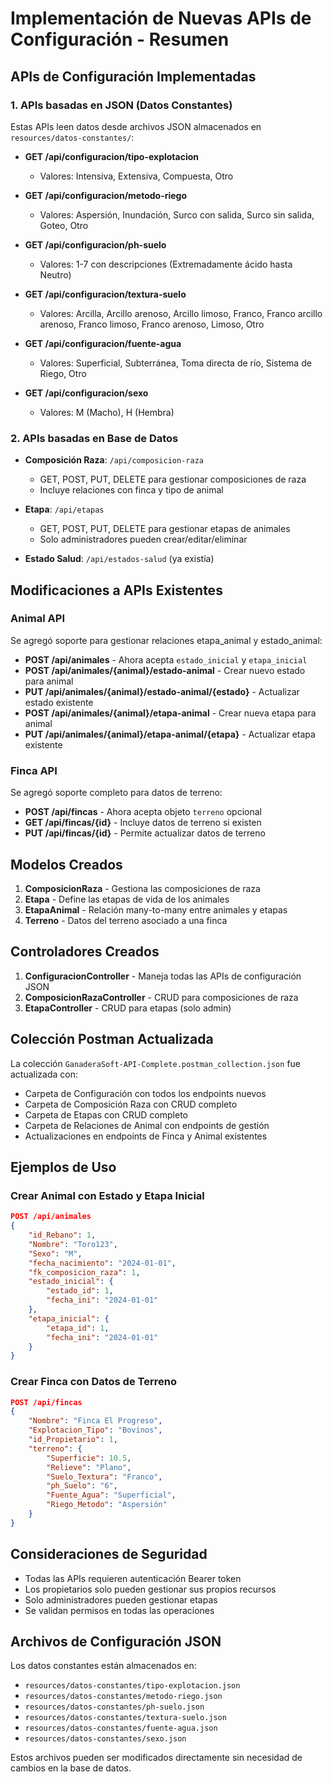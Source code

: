 # Implementación de Nuevas APIs de Configuración - Resumen

## APIs de Configuración Implementadas

### 1. APIs basadas en JSON (Datos Constantes)
Estas APIs leen datos desde archivos JSON almacenados en `resources/datos-constantes/`:

- **GET /api/configuracion/tipo-explotacion**
  - Valores: Intensiva, Extensiva, Compuesta, Otro
  
- **GET /api/configuracion/metodo-riego** 
  - Valores: Aspersión, Inundación, Surco con salida, Surco sin salida, Goteo, Otro
  
- **GET /api/configuracion/ph-suelo**
  - Valores: 1-7 con descripciones (Extremadamente ácido hasta Neutro)
  
- **GET /api/configuracion/textura-suelo**
  - Valores: Arcilla, Arcillo arenoso, Arcillo limoso, Franco, Franco arcillo arenoso, Franco limoso, Franco arenoso, Limoso, Otro
  
- **GET /api/configuracion/fuente-agua**
  - Valores: Superficial, Subterránea, Toma directa de río, Sistema de Riego, Otro
  
- **GET /api/configuracion/sexo**
  - Valores: M (Macho), H (Hembra)

### 2. APIs basadas en Base de Datos

- **Composición Raza**: `/api/composicion-raza`
  - GET, POST, PUT, DELETE para gestionar composiciones de raza
  - Incluye relaciones con finca y tipo de animal
  
- **Etapa**: `/api/etapas` 
  - GET, POST, PUT, DELETE para gestionar etapas de animales
  - Solo administradores pueden crear/editar/eliminar
  
- **Estado Salud**: `/api/estados-salud` (ya existía)

## Modificaciones a APIs Existentes

### Animal API
Se agregó soporte para gestionar relaciones etapa_animal y estado_animal:

- **POST /api/animales** - Ahora acepta `estado_inicial` y `etapa_inicial`
- **POST /api/animales/{animal}/estado-animal** - Crear nuevo estado para animal
- **PUT /api/animales/{animal}/estado-animal/{estado}** - Actualizar estado existente
- **POST /api/animales/{animal}/etapa-animal** - Crear nueva etapa para animal  
- **PUT /api/animales/{animal}/etapa-animal/{etapa}** - Actualizar etapa existente

### Finca API
Se agregó soporte completo para datos de terreno:

- **POST /api/fincas** - Ahora acepta objeto `terreno` opcional
- **GET /api/fincas/{id}** - Incluye datos de terreno si existen
- **PUT /api/fincas/{id}** - Permite actualizar datos de terreno

## Modelos Creados

1. **ComposicionRaza** - Gestiona las composiciones de raza
2. **Etapa** - Define las etapas de vida de los animales
3. **EtapaAnimal** - Relación many-to-many entre animales y etapas
4. **Terreno** - Datos del terreno asociado a una finca

## Controladores Creados

1. **ConfiguracionController** - Maneja todas las APIs de configuración JSON
2. **ComposicionRazaController** - CRUD para composiciones de raza
3. **EtapaController** - CRUD para etapas (solo admin)

## Colección Postman Actualizada

La colección `GanaderaSoft-API-Complete.postman_collection.json` fue actualizada con:

- Carpeta de Configuración con todos los endpoints nuevos
- Carpeta de Composición Raza con CRUD completo
- Carpeta de Etapas con CRUD completo
- Carpeta de Relaciones de Animal con endpoints de gestión
- Actualizaciones en endpoints de Finca y Animal existentes

## Ejemplos de Uso

### Crear Animal con Estado y Etapa Inicial
```json
POST /api/animales
{
    "id_Rebano": 1,
    "Nombre": "Toro123",
    "Sexo": "M",
    "fecha_nacimiento": "2024-01-01",
    "fk_composicion_raza": 1,
    "estado_inicial": {
        "estado_id": 1,
        "fecha_ini": "2024-01-01"
    },
    "etapa_inicial": {
        "etapa_id": 1,
        "fecha_ini": "2024-01-01"
    }
}
```

### Crear Finca con Datos de Terreno
```json
POST /api/fincas
{
    "Nombre": "Finca El Progreso",
    "Explotacion_Tipo": "Bovinos",
    "id_Propietario": 1,
    "terreno": {
        "Superficie": 10.5,
        "Relieve": "Plano",
        "Suelo_Textura": "Franco",
        "ph_Suelo": "6",
        "Fuente_Agua": "Superficial",
        "Riego_Metodo": "Aspersión"
    }
}
```

## Consideraciones de Seguridad

- Todas las APIs requieren autenticación Bearer token
- Los propietarios solo pueden gestionar sus propios recursos
- Solo administradores pueden gestionar etapas
- Se validan permisos en todas las operaciones

## Archivos de Configuración JSON

Los datos constantes están almacenados en:
- `resources/datos-constantes/tipo-explotacion.json`
- `resources/datos-constantes/metodo-riego.json`
- `resources/datos-constantes/ph-suelo.json`
- `resources/datos-constantes/textura-suelo.json`
- `resources/datos-constantes/fuente-agua.json`
- `resources/datos-constantes/sexo.json`

Estos archivos pueden ser modificados directamente sin necesidad de cambios en la base de datos.